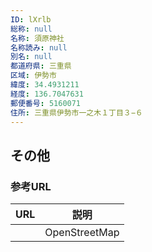 ```yaml
---
ID: lXrlb
総称: null
名称: 須原神社
名称読み: null
別名: null
都道府県: 三重県
区域: 伊勢市
緯度: 34.4931211
経度: 136.7047631
郵便番号: 5160071
住所: 三重県伊勢市一之木１丁目３−６
---
```


## その他

### 参考URL

| URL | 説明          |
| --- | ------------- |
|     | OpenStreetMap |
